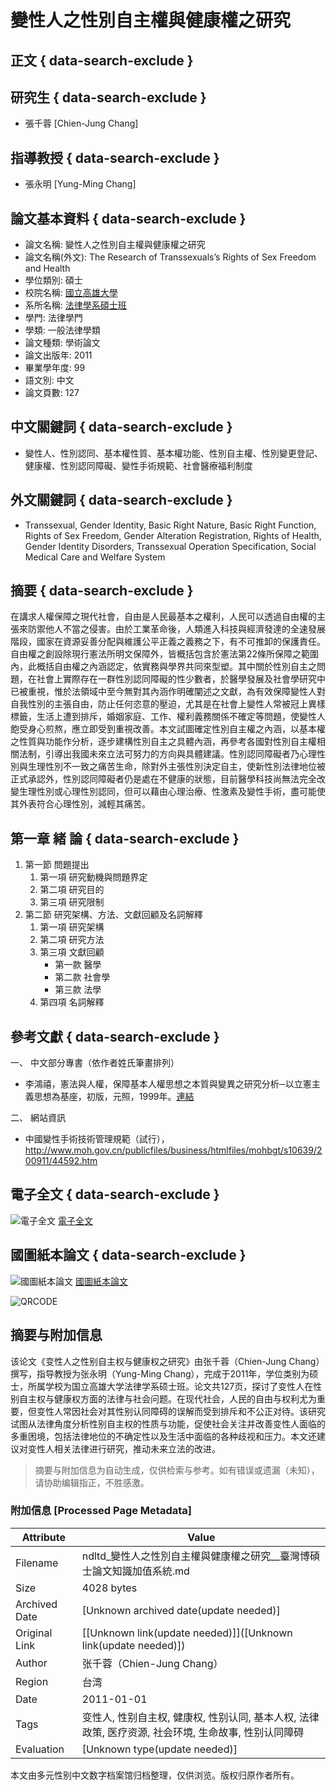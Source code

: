 # 變性人之性別自主權與健康權之研究

## 正文 { data-search-exclude }


## 研究生 { data-search-exclude }
- 張千蓉 [Chien-Jung Chang]

## 指導教授 { data-search-exclude }
- 張永明 [Yung-Ming Chang]

## 論文基本資料 { data-search-exclude }
- 論文名稱: 變性人之性別自主權與健康權之研究
- 論文名稱(外文): The Research of Transsexuals’s Rights of Sex Freedom and Health
- 學位類別: 碩士
- 校院名稱: [國立高雄大學](https://www.ncl.edu.tw/)
- 系所名稱: [法律學系碩士班](https://www.ncl.edu.tw/)
- 學門: 法律學門
- 學類: 一般法律學類
- 論文種類: 學術論文
- 論文出版年: 2011
- 畢業學年度: 99
- 語文別: 中文
- 論文頁數: 127

## 中文關鍵詞 { data-search-exclude }
- 變性人、性別認同、基本權性質、基本權功能、性別自主權、性別變更登記、健康權、性別認同障礙、變性手術規範、社會醫療福利制度

## 外文關鍵詞 { data-search-exclude }
- Transsexual, Gender Identity, Basic Right Nature, Basic Right Function, Rights of Sex Freedom, Gender Alteration Registration, Rights of Health, Gender Identity Disorders, Transsexual Operation Specification, Social Medical Care and Welfare System

## 摘要 { data-search-exclude }
在講求人權保障之現代社會，自由是人民最基本之權利，人民可以透過自由權的主張來防禦他人不當之侵害。由於工業革命後，人類進入科技與經濟發達的全速發展階段，國家在資源妥善分配與維護公平正義之義務之下，有不可推卸的保護責任。自由權之創設除現行憲法所明文保障外，皆概括包含於憲法第22條所保障之範圍內，此概括自由權之內涵認定，依實務與學界共同來型塑。其中關於性別自主之問題，在社會上實際存在一群性別認同障礙的性少數者，於醫學發展及社會學研究中已被重視，惟於法領域中至今無對其內涵作明確闡述之文獻，為有效保障變性人對自我性別的主張自由，防止任何恣意的壓迫，尤其是在社會上變性人常被冠上異樣標籤，生活上遭到排斥，婚姻家庭、工作、權利義務關係不確定等問題，使變性人飽受身心煎熬，應立即受到重視改善。本文試圖確定性別自主權之內涵，以基本權之性質與功能作分析，逐步建構性別自主之具體內涵，再參考各國對性別自主權相關法制，引導出我國未來立法可努力的方向與具體建議。性別認同障礙者乃心理性別與生理性別不一致之痛苦生命，除對外主張性別決定自主，使新性別法律地位被正式承認外，性別認同障礙者仍是處在不健康的狀態，目前醫學科技尚無法完全改變生理性別或心理性別認同，但可以藉由心理治療、性激素及變性手術，盡可能使其外表符合心理性別，減輕其痛苦。

## 第一章 緒 論 { data-search-exclude }
1. 第一節 問題提出
    1. 第一項 研究動機與問題界定
    2. 第二項 研究目的
    3. 第三項 研究限制
2. 第二節 研究架構、方法、文獻回顧及名詞解釋
    1. 第一項 研究架構
    2. 第二項 研究方法
    3. 第三項 文獻回顧
        - 第一款 醫學
        - 第二款 社會學
        - 第三款 法學
    4. 第四項 名詞解釋

## 參考文獻 { data-search-exclude }
一、 中文部分專書（依作者姓氏筆畫排列）
- 李鴻禧，憲法與人權，保障基本人權思想之本質與變異之研究分析─以立憲主義思想為基座，初版，元照，1999年。[連結](https://tpl.ncl.edu.tw/NclService/JournalContentDetail?SysId=A79017273)

二、 網站資訊
- 中國變性手術技術管理規範（試行），http://www.moh.gov.cn/publicfiles/business/htmlfiles/mohbgt/s10639/200911/44592.htm

## 電子全文 { data-search-exclude }
![電子全文](/gs32/nclcdr//image/book-open.png) [電子全文](#XXX "電子全文")

## 國圖紙本論文 { data-search-exclude }
![國圖紙本論文](/gs32/nclcdr//image/book1-open.png) [國圖紙本論文](#XXX "國圖紙本論文")

![QRCODE](/gs32/nclcdr//qrcode/099NUK05194038-tw.gif)
<!-- tcd_original_link https://ndltd.ncl.edu.tw/r/uy2um7 -->


## 摘要与附加信息

<!-- tcd_abstract -->
该论文《变性人之性别自主权与健康权之研究》由张千蓉（Chien-Jung Chang）撰写，指导教授为张永明（Yung-Ming Chang），完成于2011年，学位类别为硕士，所属学校为国立高雄大学法律学系硕士班。论文共127页，探讨了变性人在性别自主权与健康权方面的法律与社会问题。在现代社会，人民的自由与权利尤为重要，但变性人常因社会对其性别认同障碍的误解而受到排斥和不公正对待。该研究试图从法律角度分析性别自主权的性质与功能，促使社会关注并改善变性人面临的多重困境，包括法律地位的不确定性以及生活中面临的各种歧视和压力。本文还建议对变性人相关法律进行研究，推动未来立法的改进。
<!-- tcd_abstract_end -->

> 摘要与附加信息为自动生成，仅供检索与参考。如有错误或遗漏（未知），请协助编辑指正，不胜感激。

### 附加信息 [Processed Page Metadata]

| Attribute       | Value                                  |
|-----------------|----------------------------------------|
| Filename        | ndltd_變性人之性別自主權與健康權之研究__臺灣博碩士論文知識加值系統.md                             |
| Size            | 4028 bytes                           |
| Archived Date   | [Unknown archived date(update needed)]                             |
| Original Link   | [[Unknown link(update needed)]]([Unknown link(update needed)])                       |
| Author          | 张千蓉（Chien-Jung Chang）                               |
| Region          | 台湾                               |
| Date            | 2011-01-01                                 |
| Tags            | 变性人, 性别自主权, 健康权, 性别认同, 基本人权, 法律政策, 医疗资源, 社会环境, 生命故事, 性别认同障碍                                 |
| Evaluation            | [Unknown type(update needed)]                                 |
<!-- tcd_table_end -->

本文由多元性别中文数字档案馆归档整理，仅供浏览。版权归原作者所有。

